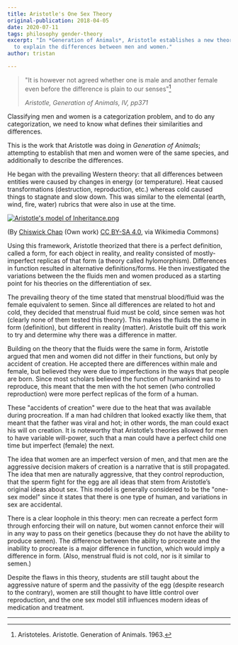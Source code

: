 ```yaml
---
title: Aristotle's One Sex Theory
original-publication: 2018-04-05
date: 2020-07-11
tags: philosophy gender-theory
excerpt: "In *Generation of Animals*, Aristotle establishes a new theory of sex
  to explain the differences between men and women."
author: tristan

---
```


> "It is however not agreed whether one is male and another female even before the
> difference is plain to our senses"[^generation-of-animals]
>
> *Aristotle, Generation of Animals, IV, pp371*

Classifying men and women is a categorization problem, and to do any
categorization, we need to know what defines their similarities and
differences. 

This is the work that Aristotle was doing in _Generation of Animals_;
attempting to establish that men and women were of the same species, and
additionally to describe the differences. 

He began with the prevailing Western theory: that all differences between
entities were caused by changes in energy (or temperature). Heat caused
transformations (destruction, reproduction, etc.) whereas cold caused things to
stagnate and slow down. This was similar to the elemental (earth, wind,
fire, water) rubrics that were also in use at the time.

[![Aristotle's model of Inheritance.png](https://upload.wikimedia.org/wikipedia/commons/5/52/Aristotle%27s_model_of_Inheritance.png "Model of Inheritance")](https://commons.wikimedia.org/wiki/File:Aristotle%27s_model_of_Inheritance.png#/media/File:Aristotle's_model_of_Inheritance.png)

(By [Chiswick Chap](https://commons.wikimedia.org/wiki/User:Chiswick_Chap) (Own work) [CC BY-SA 4.0](https://creativecommons.org/licenses/by-sa/4.0), via Wikimedia Commons)

Using this framework, Aristotle theorized that there is a perfect definition,
called a form, for each object in reality, and reality consisted of
mostly-imperfect replicas of that form (a theory called hylomorphism).
Differences in function resulted in alternative definitions/forms.
He then investigated the variations between the the fluids men and women
produced as a starting point for his theories on the differentiation of sex.

The prevailing theory of the time stated that menstrual blood/fluid was the
female equivalent to semen. Since all differences are related to hot and cold,
they decided that menstrual fluid must be cold, since semen was hot (clearly
none of them tested this theory). This makes the fluids the same in form
(definition), but different in reality (matter). Aristotle built off this work
to try and determine why there was a difference in matter.

Building on the theory that the fluids were the same in form, Aristotle argued
that men and women did not differ in their functions, but only by accident of
creation. He accepted there are differences within male and female, but
believed they were due to imperfections in the ways that people are born. Since
most scholars believed the function of humankind was to reproduce, this meant
that the men with the hot semen (who controlled reproduction) were more perfect
replicas of the form of a human.

These "accidents of creation" were due to the heat that was available
during procreation. If a man had children that looked exactly like them, that
meant that the father was viral and hot; in other words, the man could exact his
will on creation. It is noteworthy that Aristotle’s theories allowed for men to
have variable will-power, such that a man could have a perfect child one time
but imperfect (female) the next.

The idea that women are an imperfect version of men, and that men are the
aggressive decision makers of creation is a narrative that is still propagated.
The idea that men are naturally aggressive, that they control reproduction,
that the sperm fight for the egg are all ideas that stem from Aristotle’s
original ideas about sex. This model is generally considered to be the "one-sex
model" since it states that there is one type of human, and variations in sex
are accidental.

There is a clear loophole in this theory: men can recreate a perfect
form through enforcing their will on nature, but women cannot enforce their will
in any way to pass on their genetics (because they do not have the ability to
produce semen). The difference between the ability to procreate and the
inability to procreate is a major difference in function, which would imply a
difference in form. (Also, menstrual fluid is not cold, nor is it similar to
semen.)

Despite the flaws in this theory, students are still taught about the aggressive
nature of sperm and the passivity of the egg (despite research to the contrary),
women are still thought to have little control over reproduction, and the one
sex model still influences modern ideas of medication and treatment.

---

[^generation-of-animals]: Aristoteles. Aristotle. Generation of Animals. 1963.
